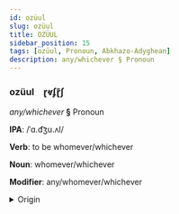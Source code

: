 ```yaml
---
id: ozüul
slug: ozüul
title: OZÜUL
sidebar_position: 15
tags: [ozüul, Pronoun, Abkhazo-Adyghean]
description: any/whichever § Pronoun
---
```


### ozüul&emsp;<span kind="abugida">ɽⱴʄɽ͊ʃ</span>

*any/whichever* **§** Pronoun

**IPA**: /ˈɑ.d͡ʒu.ʌl/

**Verb**: to be whomever/whichever

**Noun**: whomever/whichever

**Modifier**: any/whomever/whichever

<details>
    <summary>Origin</summary>
    Abkhazian аӡәыр aӡəyr /ad͡ʑʷər/<br/>
    <em>Abkhazo-Adyghean Language Family</em>
</details>